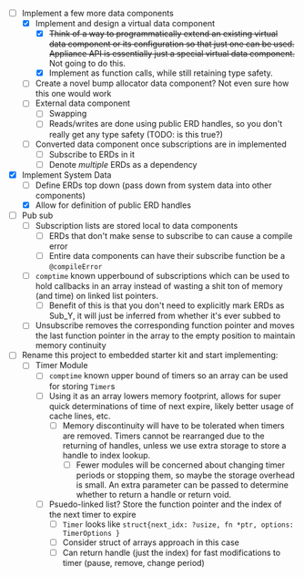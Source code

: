 - [ ] Implement a few more data components
  - [x] Implement and design a virtual data component
    - [x] ~~Think of a way to programmatically extend an existing virtual data component or its configuration so that just one can be used. Appliance API is essentially just a special virtual data component.~~ Not going to do this.
    - [x] Implement as function calls, while still retaining type safety.
  - [ ] Create a novel bump allocator data component? Not even sure how this one would work
  - [ ] External data component
    - [ ] Swapping
    - [ ] Reads/writes are done using public ERD handles, so you don't really get any type safety (TODO: is this true?)
  - [ ] Converted data component once subscriptions are in implemented
    - [ ] Subscribe to ERDs in it
    - [ ] Denote *multiple* ERDs as a dependency 
- [x] Implement System Data
  - [ ] Define ERDs top down (pass down from system data into other components)
  - [x] Allow for definition of public ERD handles
- [ ] Pub sub
  - [ ] Subscription lists are stored local to data components
    - [ ] ERDs that don't make sense to subscribe to can cause a compile error
    - [ ] Entire data components can have their subscribe function be a `@compileError`
  - [ ] `comptime` known upperbound of subscriptions which can be used to hold callbacks in an array instead of wasting a shit ton of memory (and time) on linked list pointers.
    - [ ] Benefit of this is that you don't need to explicitly mark ERDs as Sub_Y, it will just be inferred from whether it's ever subbed to
  - [ ] Unsubscribe removes the corresponding function pointer and moves the last function pointer in the array to the empty position to maintain memory continuity
- [ ] Rename this project to embedded starter kit and start implementing:
  - [ ] Timer Module
    - [ ] `comptime` known upper bound of timers so an array can be used for storing `Timer`s
    - [ ] Using it as an array lowers memory footprint, allows for super quick determinations of time of next expire, likely better usage of cache lines, etc.
      - [ ] Memory discontinuity will have to be tolerated when timers are removed. Timers cannot be rearranged due to the returning of handles, unless we use extra storage to store a handle to index lookup. 
        - [ ] Fewer modules will be concerned about changing timer periods or stopping them, so maybe the storage overhead is small. An extra parameter can be passed to determine whether to return a handle or return void. 
    - [ ] Psuedo-linked list? Store the function pointer and the index of the next timer to expire
      - [ ] `Timer` looks like `struct{next_idx: ?usize, fn *ptr, options: TimerOptions }`
      - [ ] Consider struct of arrays approach in this case
      - [ ] Can return handle (just the index) for fast modifications to timer (pause, remove, change period)